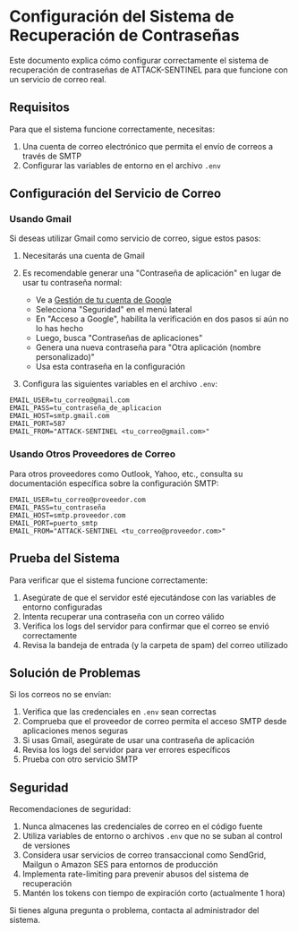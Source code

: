 # Configuración del Sistema de Recuperación de Contraseñas

Este documento explica cómo configurar correctamente el sistema de recuperación de contraseñas de ATTACK-SENTINEL para que funcione con un servicio de correo real.

## Requisitos

Para que el sistema funcione correctamente, necesitas:

1. Una cuenta de correo electrónico que permita el envío de correos a través de SMTP
2. Configurar las variables de entorno en el archivo `.env`

## Configuración del Servicio de Correo

### Usando Gmail

Si deseas utilizar Gmail como servicio de correo, sigue estos pasos:

1. Necesitarás una cuenta de Gmail
2. Es recomendable generar una "Contraseña de aplicación" en lugar de usar tu contraseña normal:
   - Ve a [Gestión de tu cuenta de Google](https://myaccount.google.com/)
   - Selecciona "Seguridad" en el menú lateral
   - En "Acceso a Google", habilita la verificación en dos pasos si aún no lo has hecho
   - Luego, busca "Contraseñas de aplicaciones"
   - Genera una nueva contraseña para "Otra aplicación (nombre personalizado)"
   - Usa esta contraseña en la configuración

3. Configura las siguientes variables en el archivo `.env`:

```
EMAIL_USER=tu_correo@gmail.com
EMAIL_PASS=tu_contraseña_de_aplicacion
EMAIL_HOST=smtp.gmail.com
EMAIL_PORT=587
EMAIL_FROM="ATTACK-SENTINEL <tu_correo@gmail.com>"
```

### Usando Otros Proveedores de Correo

Para otros proveedores como Outlook, Yahoo, etc., consulta su documentación específica sobre la configuración SMTP:

```
EMAIL_USER=tu_correo@proveedor.com
EMAIL_PASS=tu_contraseña
EMAIL_HOST=smtp.proveedor.com
EMAIL_PORT=puerto_smtp
EMAIL_FROM="ATTACK-SENTINEL <tu_correo@proveedor.com>"
```

## Prueba del Sistema

Para verificar que el sistema funcione correctamente:

1. Asegúrate de que el servidor esté ejecutándose con las variables de entorno configuradas
2. Intenta recuperar una contraseña con un correo válido
3. Verifica los logs del servidor para confirmar que el correo se envió correctamente
4. Revisa la bandeja de entrada (y la carpeta de spam) del correo utilizado

## Solución de Problemas

Si los correos no se envían:

1. Verifica que las credenciales en `.env` sean correctas
2. Comprueba que el proveedor de correo permita el acceso SMTP desde aplicaciones menos seguras
3. Si usas Gmail, asegúrate de usar una contraseña de aplicación
4. Revisa los logs del servidor para ver errores específicos
5. Prueba con otro servicio SMTP

## Seguridad

Recomendaciones de seguridad:

1. Nunca almacenes las credenciales de correo en el código fuente
2. Utiliza variables de entorno o archivos `.env` que no se suban al control de versiones
3. Considera usar servicios de correo transaccional como SendGrid, Mailgun o Amazon SES para entornos de producción
4. Implementa rate-limiting para prevenir abusos del sistema de recuperación
5. Mantén los tokens con tiempo de expiración corto (actualmente 1 hora)

Si tienes alguna pregunta o problema, contacta al administrador del sistema.
